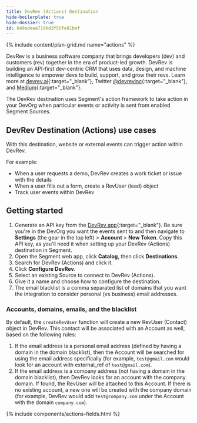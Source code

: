 ```yaml
---
title: DevRev (Actions) Destination
hide-boilerplate: true
hide-dossier: true
id: 649adeaa719bd3f55fe81bef
---
```


{% include content/plan-grid.md name="actions" %}

DevRev is a business software company that brings developers (dev) and customers (rev) together in the era of product-led growth. DevRev is building an API-first dev-centric CRM that uses data, design, and machine intelligence to empower devs to build, support, and grow their revs. Learn more at [devrev.ai](https://devrev.ai){:target="\_blank”}, Twitter [@devrevinc](https://twitter.com/devrevinc){:target="\_blank”}, and [Medium](https://medium.com/devrev){:target="\_blank”}.

The DevRev destination uses Segment's action framework to take action in your DevOrg when particular events or activity is sent from enabled Segment Sources.

## DevRev Destination (Actions) use cases

With this destination, website or external events can trigger action within DevRev.

For example:

- When a user requests a demo, DevRev creates a work ticket or issue with the details
- When a user fills out a form, create a RevUser (lead) object
- Track user events within DevRev
<!-- The section below explains how to enable and configure the destination. Include any configuration steps not captured below. For example, obtaining an API key from your platform and any configuration steps required to connect to the destination. -->

## Getting started

1.  Generate an API key from the [DevRev app](https://app.devrev.ai/){:target="_blank"}. Be sure you're in the DevOrg you want the events sent to and then navigate to **Settings** (the gear in the top left) > **Account** > **New Token**. Copy this API key, as you'll need it when setting up your DevRev (Actions) destination in Segment.
2.  Open the Segment web app, click **Catalog**, then click **Destinations**.
3.  Search for DevRev (Actions) and click it.
4.  Click **Configure DevRev**.
5.  Select an existing Source to connect to DevRev (Actions).
6.  Give it a name and choose how to configure the destination.
7.  The email blacklist is a comma separated list of domains that you want the integration to consider personal (vs business) email addresses.

### Accounts, domains, emails, and the blacklist

By default, the `createRevUser` function will create a new RevUser (Contact) object in DevRev. This contact will be associated with an Account as well, based on the following rules:

1. If the email address is a personal email address (defined by having a domain in the domain blacklist), then the Account will be searched for using the email address specifically (for example, `test@gmail.com` would look for an account with external_ref of `test@gmail.com`).
2. If the email address is a company address (not having a domain in the domain blacklist), then DevRev looks for an account with the company domain. If found, the RevUser will be attached to this Account. If there is no existing account, a new one will be created with the company domain (for example, DevRev would add `test@company.com` under the Account with the domain `company.com`).

{% include components/actions-fields.html %}